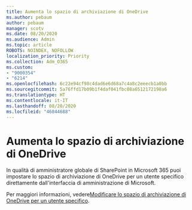 ```yaml
---
title: Aumenta lo spazio di archiviazione di OneDrive
ms.author: pebaum
author: pebaum
manager: scotv
ms.date: 08/20/2020
ms.audience: Admin
ms.topic: article
ROBOTS: NOINDEX, NOFOLLOW
localization_priority: Priority
ms.collection: Adm_O365
ms.custom:
- "9000354"
- "6214"
ms.openlocfilehash: 6c22e94cf98c4dad6e6d68a7c4a8c2eeecb1a0bb
ms.sourcegitcommit: 5a76ffd17b09b1f4daf041fbc08a6512172198a6
ms.translationtype: HT
ms.contentlocale: it-IT
ms.lasthandoff: 08/20/2020
ms.locfileid: "46844688"
---
```

# <a name="increase-onedrive-storage"></a>Aumenta lo spazio di archiviazione di OneDrive

In qualità di amministratore globale di SharePoint in Microsoft 365 puoi impostare lo spazio di archiviazione di OneDrive per un utente specifico direttamente dall'interfaccia di amministrazione di Microsoft.  

Per maggiori informazioni, vedere[Modificare lo spazio di archiviazione di OneDrive per un utente specifico](https://docs.microsoft.com/onedrive/change-user-storage).